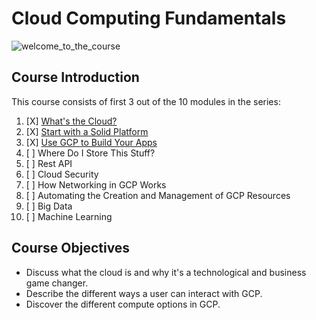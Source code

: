 # Cloud Computing Fundamentals

![welcome_to_the_course](https://media.discordapp.net/attachments/984655726406402088/984655745939308584/unknown.png?width=1248&height=701)

## Course Introduction

This course consists of first 3 out of the 10 modules in the series:

1. [X] [What's the Cloud?](https://github.com/LimJY03/GoogleCloudSkillsBoost/blob/main/Google%20Cloud%20Computing%20Foundations/1.%20Cloud%20Computing%20Fundamentals/Module_01.md)
2. [X] [Start with a Solid Platform](https://github.com/LimJY03/GoogleCloudSkillsBoost/blob/main/Google%20Cloud%20Computing%20Foundations/1.%20Cloud%20Computing%20Fundamentals/Module_02.md)
3. [X] [Use GCP to Build Your Apps]()
4. [ ] Where Do I Store This Stuff?
5. [ ] Rest API
6. [ ] Cloud Security
7. [ ] How Networking in GCP Works
8. [ ] Automating the Creation and Management of GCP Resources
9. [ ] Big Data
10. [ ] Machine Learning

## Course Objectives

* Discuss what the cloud is and why it's a technological and business game changer.
* Describe the different ways a user can interact with GCP.
* Discover the different compute options in GCP.